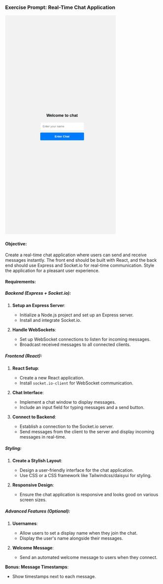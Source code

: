### Exercise Prompt: Real-Time Chat Application

![](chat.gif)

#### Objective:
Create a real-time chat application where users can send and receive messages instantly. The front end should be built with React, and the back end should use Express and Socket.io for real-time communication. Style the application for a pleasant user experience.

#### Requirements:

##### Backend (Express + Socket.io):
1. **Setup an Express Server**:
   - Initialize a Node.js project and set up an Express server.
   - Install and integrate Socket.io.

2. **Handle WebSockets**:
   - Set up WebSocket connections to listen for incoming messages.
   - Broadcast received messages to all connected clients.

##### Frontend (React):
1. **React Setup**:
   - Create a new React application.
   - Install `socket.io-client` for WebSocket communication.

2. **Chat Interface**:
   - Implement a chat window to display messages.
   - Include an input field for typing messages and a send button.

3. **Connect to Backend**:
   - Establish a connection to the Socket.io server.
   - Send messages from the client to the server and display incoming messages in real-time.

##### Styling:
1. **Create a Stylish Layout**:
   - Design a user-friendly interface for the chat application.
   - Use CSS or a CSS framework like Tailwindcss/daisyui for styling.

2. **Responsive Design**:
   - Ensure the chat application is responsive and looks good on various screen sizes.

##### Advanced Features (Optional):
1. **Usernames**:
   - Allow users to set a display name when they join the chat.
   - Display the user's name alongside their messages.

2. **Welcome Message**:
   - Send an automated welcome message to users when they connect.

**Bonus: Message Timestamps**:
   - Show timestamps next to each message.
